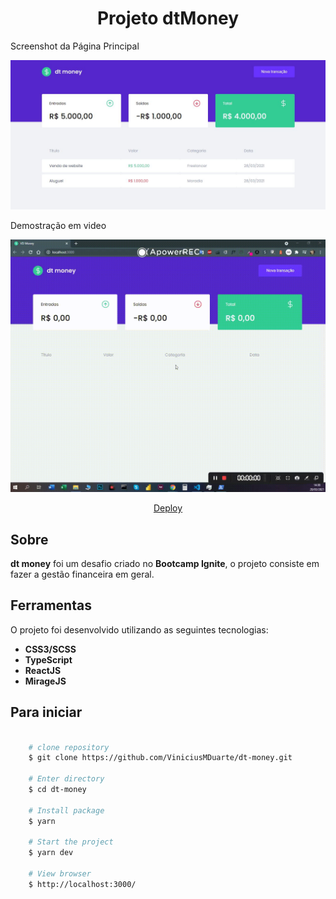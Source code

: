 
<h1 align="center">
Projeto dtMoney
</h1> 

<p>
   Screenshot da Página Principal
</p> 

<p align="center">
   <img src="./github/screenshot-dt-money.JPG" width="" alt="screenshot page main">
</p> 

<p>
   Demostração em video
</p> 

<p align="center">
   <img src="./github/video-dt-money.gif" width="" alt="video page main">
</p> 

<p align="center">
   <a href="https://elastic-tesla-7c31c4.netlify.app/">Deploy</a>
</p> 

## Sobre

**dt money** foi um desafio criado no **Bootcamp Ignite**, o projeto consiste em fazer a gestão financeira em geral.


## Ferramentas

O projeto foi desenvolvido utilizando as seguintes tecnologias:

- **CSS3/SCSS**
- **TypeScript**
- **ReactJS**
- **MirageJS**



## Para iniciar

```bash

    # clone repository
    $ git clone https://github.com/ViniciusMDuarte/dt-money.git

    # Enter directory
    $ cd dt-money

    # Install package
    $ yarn
    
    # Start the project
    $ yarn dev

    # View browser
    $ http://localhost:3000/
```
